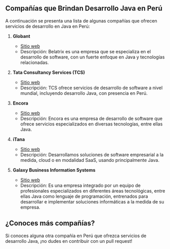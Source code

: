 ## Compañías que Brindan Desarrollo Java en Perú

A continuación se presenta una lista de algunas compañías que ofrecen servicios de desarrollo en Java en Perú:

1. **Globant**
   - [Sitio web](https://www.globant.com/what-we-do/software-product-development)
   - Descripción: Belatrix es una empresa que se especializa en el desarrollo de software, con un fuerte enfoque en Java y tecnologías relacionadas.

2. **Tata Consultancy Services (TCS)**
   - [Sitio web](https://www.tcs.com.pe)
   - Descripción: TCS ofrece servicios de desarrollo de software a nivel mundial, incluyendo desarrollo Java, con presencia en Perú.

3. **Encora**
   - [Sitio web](https://www.encora.com)
   - Descripción: Encora es una empresa de desarrollo de software que ofrece servicios especializados en diversas tecnologías, entre ellas Java.

4. **iTana**
   - [Sitio web](https://www.itana.pe)
   - Descripción: Desarrollamos soluciones de software empresarial a la medida, cloud o en modalidad SaaS, usando principalmente Java. 

5. **Galaxy Business Information Systems**
   - [Sitio web](https://galaxybis.com/)
   - Descripción: Es una empresa integrado por un equipo de profesionales especializados en diferentes áreas tecnológicas, entre ellas Java como lenguaje de programación, entrenados para desarrollar e implementar soluciones informáticas a la medida de su empresa.



## ¿Conoces más compañías?

Si conoces alguna otra compañía en Perú que ofrezca servicios de desarrollo Java, ¡no dudes en contribuir con un pull request!

